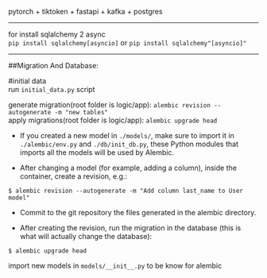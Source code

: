 pytorch + tiktoken + fastapi + kafka + postgres 

------

for install sqlalchemy 2 async  
```pip install sqlalchemy[asyncio]``` or ```pip install sqlalchemy"[asyncio]" ```

------



##Migration And Database:

#initial data   
run `initial_data.py` script

generate migration(root folder is logic/app): `alembic revision --autogenerate -m "new tables"` <br>
apply migrations(root folder is logic/app): `alembic upgrade head`

* If you created a new model in `./models/`, make sure to import it in `./alembic/env.py` and `./db/init_db.py`,
  these Python modules that imports all the models will be used by Alembic.

* After changing a model (for example, adding a column), inside the container, create a revision, e.g.:

```console
$ alembic revision --autogenerate -m "Add column last_name to User model"
```

* Commit to the git repository the files generated in the alembic directory.

* After creating the revision, run the migration in the database (this is what will actually change the database):

```console
$ alembic upgrade head
```

import new models in `models/__init__.py` to be know for alembic

##
